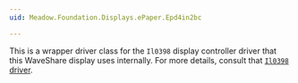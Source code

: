 ```yaml
---
uid: Meadow.Foundation.Displays.ePaper.Epd4in2bc

---
```


This is a wrapper driver class for the `Il0398` display controller driver that this WaveShare display uses internally. For more details, consult that [`Il0398` driver](/docs/api/Meadow.Foundation/Meadow.Foundation.Displays.Il0398.html).
